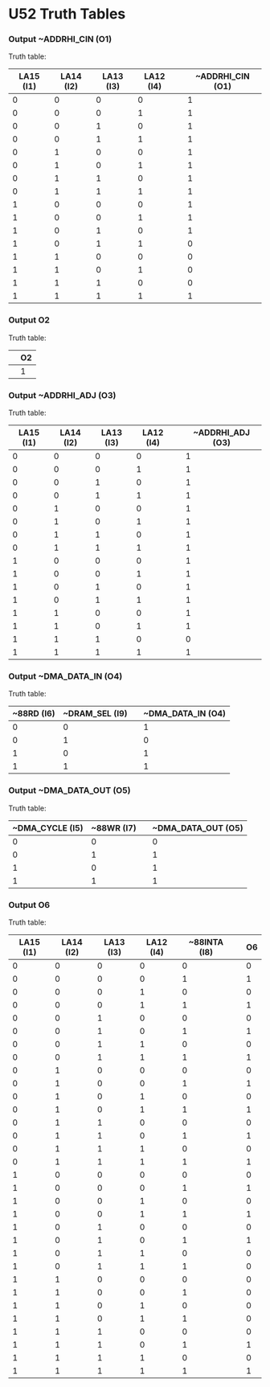 # U52 Truth Tables

### Output ~ADDRHI_CIN (O1)

Truth table:

| LA15 (I1) | LA14 (I2) | LA13 (I3) | LA12 (I4) | | ~ADDRHI\_CIN (O1) |
| --------- | --------- | --------- | --------- |-| ----------------- |
|         0 |         0 |         0 |         0 | |                 1 |
|         0 |         0 |         0 |         1 | |                 1 |
|         0 |         0 |         1 |         0 | |                 1 |
|         0 |         0 |         1 |         1 | |                 1 |
|         0 |         1 |         0 |         0 | |                 1 |
|         0 |         1 |         0 |         1 | |                 1 |
|         0 |         1 |         1 |         0 | |                 1 |
|         0 |         1 |         1 |         1 | |                 1 |
|         1 |         0 |         0 |         0 | |                 1 |
|         1 |         0 |         0 |         1 | |                 1 |
|         1 |         0 |         1 |         0 | |                 1 |
|         1 |         0 |         1 |         1 | |                 0 |
|         1 |         1 |         0 |         0 | |                 0 |
|         1 |         1 |         0 |         1 | |                 0 |
|         1 |         1 |         1 |         0 | |                 0 |
|         1 |         1 |         1 |         1 | |                 1 |

### Output O2

Truth table:

| | O2 |
|-| -- |
| |  1 |

### Output ~ADDRHI_ADJ (O3)

Truth table:

| LA15 (I1) | LA14 (I2) | LA13 (I3) | LA12 (I4) | | ~ADDRHI\_ADJ (O3) |
| --------- | --------- | --------- | --------- |-| ----------------- |
|         0 |         0 |         0 |         0 | |                 1 |
|         0 |         0 |         0 |         1 | |                 1 |
|         0 |         0 |         1 |         0 | |                 1 |
|         0 |         0 |         1 |         1 | |                 1 |
|         0 |         1 |         0 |         0 | |                 1 |
|         0 |         1 |         0 |         1 | |                 1 |
|         0 |         1 |         1 |         0 | |                 1 |
|         0 |         1 |         1 |         1 | |                 1 |
|         1 |         0 |         0 |         0 | |                 1 |
|         1 |         0 |         0 |         1 | |                 1 |
|         1 |         0 |         1 |         0 | |                 1 |
|         1 |         0 |         1 |         1 | |                 1 |
|         1 |         1 |         0 |         0 | |                 1 |
|         1 |         1 |         0 |         1 | |                 1 |
|         1 |         1 |         1 |         0 | |                 0 |
|         1 |         1 |         1 |         1 | |                 1 |

### Output ~DMA_DATA_IN (O4)

Truth table:

| ~88RD (I6) | ~DRAM\_SEL (I9) | | ~DMA\_DATA\_IN (O4) |
| ---------- | --------------- |-| ------------------- |
|          0 |               0 | |                   1 |
|          0 |               1 | |                   0 |
|          1 |               0 | |                   1 |
|          1 |               1 | |                   1 |

### Output ~DMA_DATA_OUT (O5)

Truth table:

| ~DMA\_CYCLE (I5) | ~88WR (I7) | | ~DMA\_DATA\_OUT (O5) |
| ---------------- | ---------- |-| -------------------- |
|                0 |          0 | |                    0 |
|                0 |          1 | |                    1 |
|                1 |          0 | |                    1 |
|                1 |          1 | |                    1 |

### Output O6

Truth table:

| LA15 (I1) | LA14 (I2) | LA13 (I3) | LA12 (I4) | ~88INTA (I8) | | O6 |
| --------- | --------- | --------- | --------- | ------------ |-| -- |
|         0 |         0 |         0 |         0 |            0 | |  0 |
|         0 |         0 |         0 |         0 |            1 | |  1 |
|         0 |         0 |         0 |         1 |            0 | |  0 |
|         0 |         0 |         0 |         1 |            1 | |  1 |
|         0 |         0 |         1 |         0 |            0 | |  0 |
|         0 |         0 |         1 |         0 |            1 | |  1 |
|         0 |         0 |         1 |         1 |            0 | |  0 |
|         0 |         0 |         1 |         1 |            1 | |  1 |
|         0 |         1 |         0 |         0 |            0 | |  0 |
|         0 |         1 |         0 |         0 |            1 | |  1 |
|         0 |         1 |         0 |         1 |            0 | |  0 |
|         0 |         1 |         0 |         1 |            1 | |  1 |
|         0 |         1 |         1 |         0 |            0 | |  0 |
|         0 |         1 |         1 |         0 |            1 | |  1 |
|         0 |         1 |         1 |         1 |            0 | |  0 |
|         0 |         1 |         1 |         1 |            1 | |  1 |
|         1 |         0 |         0 |         0 |            0 | |  0 |
|         1 |         0 |         0 |         0 |            1 | |  1 |
|         1 |         0 |         0 |         1 |            0 | |  0 |
|         1 |         0 |         0 |         1 |            1 | |  1 |
|         1 |         0 |         1 |         0 |            0 | |  0 |
|         1 |         0 |         1 |         0 |            1 | |  1 |
|         1 |         0 |         1 |         1 |            0 | |  0 |
|         1 |         0 |         1 |         1 |            1 | |  0 |
|         1 |         1 |         0 |         0 |            0 | |  0 |
|         1 |         1 |         0 |         0 |            1 | |  0 |
|         1 |         1 |         0 |         1 |            0 | |  0 |
|         1 |         1 |         0 |         1 |            1 | |  0 |
|         1 |         1 |         1 |         0 |            0 | |  0 |
|         1 |         1 |         1 |         0 |            1 | |  1 |
|         1 |         1 |         1 |         1 |            0 | |  0 |
|         1 |         1 |         1 |         1 |            1 | |  1 |
